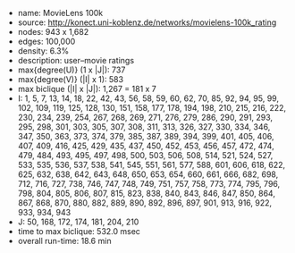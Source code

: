 
* name:	MovieLens 100k
* source: http://konect.uni-koblenz.de/networks/movielens-100k_rating
* nodes: 943 x 1,682
* edges: 100,000
* density: 6.3%
* description: user–movie ratings
* max{degree(U)} (1 x |J|): 737
* max{degree(V)} (|I| x 1): 583
* max biclique (|I| x |J|): 1,267 = 181 x 7
* I: 1, 5, 7, 13, 14, 18, 22, 42, 43, 56, 58, 59, 60, 62, 70, 85, 92, 94, 95, 99, 102, 109, 119, 125, 128, 130, 151, 158, 177, 178, 194, 198, 210, 215, 216, 222, 230, 234, 239, 254, 267, 268, 269, 271, 276, 279, 286, 290, 291, 293, 295, 298, 301, 303, 305, 307, 308, 311, 313, 326, 327, 330, 334, 346, 347, 350, 363, 373, 374, 379, 385, 387, 389, 394, 399, 401, 405, 406, 407, 409, 416, 425, 429, 435, 437, 450, 452, 453, 456, 457, 472, 474, 479, 484, 493, 495, 497, 498, 500, 503, 506, 508, 514, 521, 524, 527, 533, 535, 536, 537, 538, 541, 545, 551, 561, 577, 588, 601, 606, 618, 622, 625, 632, 638, 642, 643, 648, 650, 653, 654, 660, 661, 666, 682, 698, 712, 716, 727, 738, 746, 747, 748, 749, 751, 757, 758, 773, 774, 795, 796, 798, 804, 805, 806, 807, 815, 823, 838, 840, 843, 846, 847, 850, 864, 867, 868, 870, 880, 882, 889, 890, 892, 896, 897, 901, 913, 916, 922, 933, 934, 943
* J: 50, 168, 172, 174, 181, 204, 210
* time to max biclique: 532.0 msec
* overall run-time: 18.6 min
